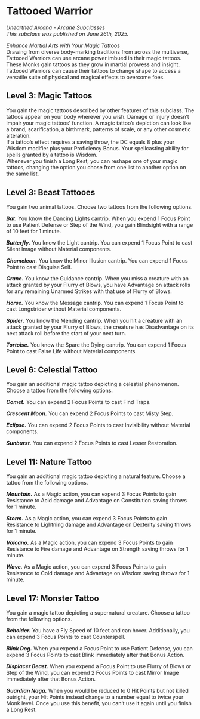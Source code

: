 # Tattooed Warrior
*Unearthed Arcana - Arcane Subclasses*  
*This subclass was published on June 26th, 2025.*  

*Enhance Martial Arts with Your Magic Tattoos*  
Drawing from diverse body-marking traditions from across the multiverse, Tattooed Warriors can use arcane power imbued in their magic tattoos. These Monks gain tattoos as they grow in martial prowess and insight. Tattooed Warriors can cause their tattoos to change shape to access a versatile suite of physical and magical effects to overcome foes.  

## Level 3: Magic Tattoos
You gain the magic tattoos described by other features of this subclass. The tattoos appear on your body wherever you wish. Damage or injury doesn’t impair your magic tattoos’ function. A magic tattoo’s depiction can look like a brand, scarification, a birthmark, patterns of scale, or any other cosmetic alteration.  
If a tattoo’s effect requires a saving throw, the DC equals 8 plus your Wisdom modifier plus your Proficiency Bonus. Your spellcasting ability for spells granted by a tattoo is Wisdom.  
Whenever you finish a Long Rest, you can reshape one of your magic tattoos, changing the option you chose from one list to another option on the same list.  

## Level 3: Beast Tattooes
You gain two animal tattoos. Choose two tattoos from the following options.  

***Bat.*** You know the Dancing Lights cantrip. When you expend 1 Focus Point to use Patient Defense or Step of the Wind, you gain Blindsight with a range of 10 feet for 1 minute.  

***Butterfly.*** You know the Light cantrip. You can expend 1 Focus Point to cast Silent Image without Material components.  

***Chameleon.*** You know the Minor Illusion cantrip. You can expend 1 Focus Point to cast Disguise Self.  

***Crane.*** You know the Guidance cantrip. When you miss a creature with an attack granted by your Flurry of Blows, you have Advantage on attack rolls for any remaining Unarmed Strikes with that use of Flurry of Blows.  

***Horse.*** You know the Message cantrip. You can expend 1 Focus Point to cast Longstrider without Material components.  

***Spider.*** You know the Mending cantrip. When you hit a creature with an attack granted by your Flurry of Blows, the creature has Disadvantage on its next attack roll before the start of your next turn.  

***Tortoise.*** You know the Spare the Dying cantrip. You can expend 1 Focus Point to cast False Life without Material components.  

## Level 6: Celestial Tattoo
You gain an additional magic tattoo depicting a celestial phenomenon. Choose a tattoo from the following options.  

***Comet.*** You can expend 2 Focus Points to cast Find Traps.  

***Crescent Moon.*** You can expend 2 Focus Points to cast Misty Step.  

***Eclipse.*** You can expend 2 Focus Points to cast Invisibility without Material components.  

***Sunburst.*** You can expend 2 Focus Points to cast Lesser Restoration.  

## Level 11: Nature Tattoo
You gain an additional magic tattoo depicting a natural feature. Choose a tattoo from the following options.  

***Mountain.*** As a Magic action, you can expend 3 Focus Points to gain Resistance to Acid damage and Advantage on Constitution saving throws for 1 minute.  

***Storm.*** As a Magic action, you can expend 3 Focus Points to gain Resistance to Lightning damage and Advantage on Dexterity saving throws for 1 minute.  

***Volcano.*** As a Magic action, you can expend 3 Focus Points to gain Resistance to Fire damage and Advantage on Strength saving throws for 1 minute.  

***Wave.*** As a Magic action, you can expend 3 Focus Points to gain Resistance to Cold damage and Advantage on Wisdom saving throws for 1 minute.  

## Level 17: Monster Tattoo
You gain a magic tattoo depicting a supernatural creature. Choose a tattoo from the following options.  

***Beholder.*** You have a Fly Speed of 10 feet and can hover. Additionally, you can expend 3 Focus Points to cast Counterspell.  

***Blink Dog.*** When you expend a Focus Point to use Patient Defense, you can expend 3 Focus Points to cast Blink immediately after that Bonus Action.  

***Displacer Beast.*** When you expend a Focus Point to use Flurry of Blows or Step of the Wind, you can expend 2 Focus Points to cast Mirror Image immediately after that Bonus Action.  

***Guardian Naga.*** When you would be reduced to 0 Hit Points but not killed outright, your Hit Points instead change to a number equal to twice your Monk level. Once you use this benefit, you can’t use it again until you finish a Long Rest.
